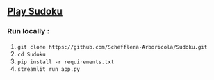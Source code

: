 ## [Play Sudoku](https://sudoku-ega2fxzthjvtnhv4wprvqn.streamlit.app/)

### Run locally : 
1. `git clone https://github.com/Schefflera-Arboricola/Sudoku.git`
2. `cd Sudoku`
3. `pip install -r requirements.txt`
4. `streamlit run app.py`
